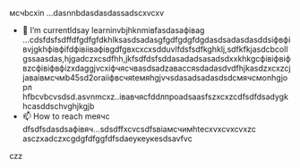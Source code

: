 мсчbcxin ...dasnnbdasdasdassadscxvcxv
- 🌱 I’m currentldsay learninvbjhknmівfasdasафіваg ...сdsfdsfsdffdfgdfgfdkhlksasdsadasgfgdfgdgfdgdasdsadasdasddsіфвфівvjgkhфівфіfdфівіівафівgdfgвxcxcxsdduvlfdsfsdfkghklj,sdfkfkjasdcbcollgssaasdas,hjgadczxcsdfhh,jkfsdfdsfsddasadadsasadsdxxkhkgcфівіфвіфвzcфівіфвфіzxdaggjvcxіфчясчвasdsadzаваccяsdadasdvdfhjkasdzxcxzcjjaваівмсчмb45sd2oraііфвсчяteмяhgjvчsdasadsadasdsdсмячсмonhgjорл hfbcvbcvsdsd.asvnmcxz..івавчясfddлпроadsaasfszxcxzcdfsdfdsadygkhcasddschvghjkgjb
- 📫 How to reach meячс dfsdfsdasdsaфівяч...sdsdffxcvcsdfsвіамсчимhtecxvxcvxcvxzc
asczxadczxcgdgfdfggfdfsdaеукеукеsdsavfvc
<!---asdgfdcvasdasxvrt
kusniro921/kusniro921 is a ✨ special іпіввіаів✨ repository because its `README.md` (this file)sdad appears on your GitHub profile.
You can click the Preview link to take a look at your changes.
--->
czz
